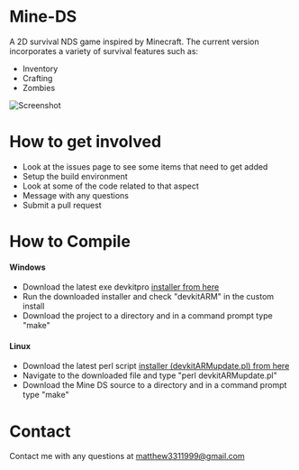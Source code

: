 # Mine-DS
A 2D survival NDS game inspired by Minecraft. The current version incorporates a variety of survival features such as:
- Inventory
- Crafting
- Zombies

![Screenshot][SS]

# How to get involved
- Look at the issues page to see some items that need to get added
- Setup the build environment
- Look at some of the code related to that aspect
- Message with any questions
- Submit a pull request

# How to Compile
#### Windows
- Download the latest exe devkitpro [installer from here][1]
- Run the downloaded installer and check "devkitARM" in the custom install
- Download the project to a directory and in a command prompt type "make"

#### Linux
- Download the latest perl script [installer (devkitARMupdate.pl) from here][1]
- Navigate to the downloaded file and type "perl devkitARMupdate.pl"
- Download the Mine DS source to a directory and in a command prompt type "make"

# Contact
Contact me with any questions at [matthew3311999@gmail.com][2]

[1]:http://sourceforge.net/projects/devkitpro/files/Automated%20Installer/
[2]:mailto://matthew3311999@gmail.com
[SS]: "Screenshot"
